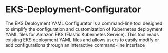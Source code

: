 # EKS-Deployment-Configurator
The EKS Deployment YAML Configurator is a command-line tool designed to simplify the configuration and customization of Kubernetes deployment YAML files for Amazon EKS (Elastic Kubernetes Service). This tool reads existing EKS deployment YAML files and allows users to easily modify or add configurations through an interactive command-line interface
